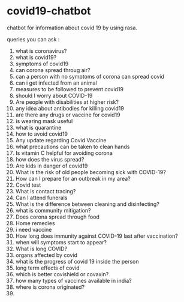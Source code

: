 # covid19-chatbot
chatbot for information about covid 19  by  using rasa.

queries you can ask :
1.  what is coronavirus?
2.  what is covid19?
3.  symptoms of covid19
4.  can corona spread throug air?
5.  can a person with no symptoms of corona can spread covid
6.  can i get infected from an animal
7.  measures to be followed to prevent covid19
8.  should I worry about COVID-19
9.  Are people with disabilities at higher risk?
10. any idea about antibodies for killing covid19
11. are there any drugs or vaccine for covid19
12. is wearing mask useful
13. what is quarantine
14. how to avoid covid19
15. Any update regarding Covid Vaccine
16. what precautions can be taken to clean hands
17. Is vitamin C helpful for avoiding corona
18. how does the virus spread?
19. Are kids in danger of covid19
20.  What is the risk of old people becoming sick with COVID-19?
21.  How can I prepare for an outbreak in my area?
22.  Covid test
23.  What is contact tracing?
24.  Can I attend funerals
25.   What is the difference between cleaning and disinfecting?
26.   what is community mitigation?
27.   Does corona spread through food
28.   Home remedies
29.   i need vaccine
30.   How long does immunity against COVID-19 last after vaccination?
31.   when will symptoms start to appear?
32.   What is long COVID?
33.    organs affected by covid
34.    what is the progress of covid 19 inside the person
35.    long term effects of covid
36.   which is better covishield or covaxin?
37.   how many types of vaccines available in india?
38.   where is corona originated?
39.      
